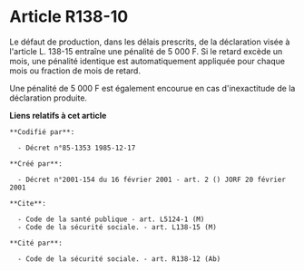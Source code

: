 # Article R138-10

Le défaut de production, dans les délais prescrits, de la déclaration visée à l'article L. 138-15 entraîne une pénalité de 5
000 F. Si le retard excède un mois, une pénalité identique est automatiquement appliquée pour chaque mois ou fraction de mois
de retard.

Une pénalité de 5 000 F est également encourue en cas d'inexactitude de la déclaration produite.

**Liens relatifs à cet article**

	**Codifié par**:

	  - Décret n°85-1353 1985-12-17

	**Créé par**:

	  - Décret n°2001-154 du 16 février 2001 - art. 2 () JORF 20 février 2001

	**Cite**:

	  - Code de la santé publique - art. L5124-1 (M)
	  - Code de la sécurité sociale. - art. L138-15 (M)

	**Cité par**:

	  - Code de la sécurité sociale. - art. R138-12 (Ab)
